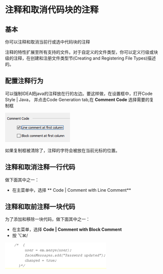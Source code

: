 # 注释和取消代码块的注释

## 基本

你可以注释和取消当前行或选中代码块的注释

注释的特性扩展至所有支持的文件。对于自定义的文件类型，你可以定义行级或块级的注释，在创建和注册文件类型节\(Creating and Registering File Types\)描述的。

## 配置注释行为

可以强制IDEA把java的注释放在行的左边。要这样做，在设置框中，打开Code Style \| Java， 并点击Code Generation tab,在 **Comment Code** 选择需要的复制框

![](/assets/1506076126053.png)

如果复制框被清除了，注释的字符会被放在当前光标的位置。

## 注释和取消注释一行代码

做下面其中之一：

* 在主菜单中，选择 ** Code \| Comment with Line Comment**

## 注释和取前注释一块代码

为了添加和移除一块代码，做下面其中之一：

* 在主菜单，选择 **Code \| Comment with Block Comment**
* 按 ⌥⌘/

![](/assets/1506077332658.png)




